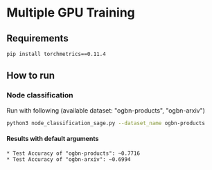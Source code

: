 # Multiple GPU Training

## Requirements

```bash
pip install torchmetrics==0.11.4
```

## How to run

### Node classification

Run with following (available dataset: "ogbn-products", "ogbn-arxiv")

```bash
python3 node_classification_sage.py --dataset_name ogbn-products
```

#### __Results__ with default arguments
```
* Test Accuracy of "ogbn-products": ~0.7716
* Test Accuracy of "ogbn-arxiv": ~0.6994
```
